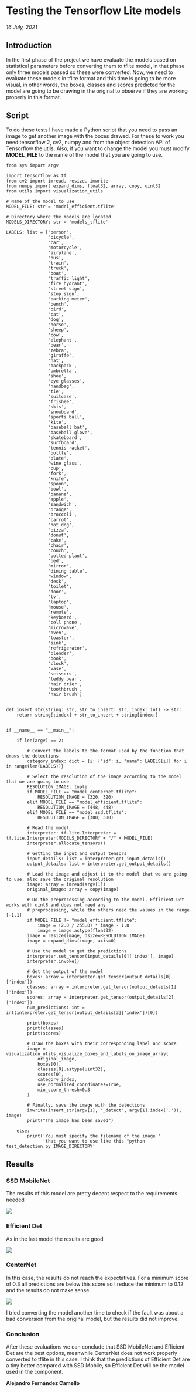 # Testing the Tensorflow Lite models

_16 July, 2021_

## Introduction

In the first phase of the project we have evaluate the models based on statistical parameters before converting them to tflite model, 
in that phase only three models passed so these were converted. Now, we need to evaluate these models in tflite format and this time is going to be more visual, 
in other words, the boxes, classes and scores predicted for the model are going to be drawing in the original to observe if they are working properly in this format.

## Script

To do these tests I have made a Python script that you need to pass an image to get another image with the boxes drawed.
For these to work you need tensorflow 2, cv2, numpy and from the object detection API of Tensorflow the utils. Also, if you want to change the model you must modify **MODEL_FILE** to the name of the model that you are going to use.

    from sys import argv

    import tensorflow as tf
    from cv2 import imread, resize, imwrite
    from numpy import expand_dims, float32, array, copy, uint32
    from utils import visualization_utils

    # Name of the model to use
    MODEL_FILE: str = 'model_efficient.tflite'

    # Directory where the models are located
    MODELS_DIRECTORY: str = 'models_tflite'

    LABELS: list = ['person',
                    'bicycle',
                    'car',
                    'motorcycle',
                    'airplane',
                    'bus',
                    'train',
                    'truck',
                    'boat',
                    'traffic light',
                    'fire hydrant',
                    'street sign',
                    'stop sign',
                    'parking meter',
                    'bench',
                    'bird',
                    'cat',
                    'dog',
                    'horse',
                    'sheep',
                    'cow',
                    'elephant',
                    'bear',
                    'zebra',
                    'giraffe',
                    'hat',
                    'backpack',
                    'umbrella',
                    'shoe',
                    'eye glasses',
                    'handbag',
                    'tie',
                    'suitcase',
                    'frisbee',
                    'skis',
                    'snowboard',
                    'sports ball',
                    'kite',
                    'baseball bat',
                    'baseball glove',
                    'skateboard',
                    'surfboard',
                    'tennis racket',
                    'bottle',
                    'plate',
                    'wine glass',
                    'cup',
                    'fork',
                    'knife',
                    'spoon',
                    'bowl',
                    'banana',
                    'apple',
                    'sandwich',
                    'orange',
                    'broccoli',
                    'carrot',
                    'hot dog',
                    'pizza',
                    'donut',
                    'cake',
                    'chair',
                    'couch',
                    'potted plant',
                    'bed',
                    'mirror',
                    'dining table',
                    'window',
                    'desk',
                    'toilet',
                    'door',
                    'tv',
                    'laptop',
                    'mouse',
                    'remote',
                    'keyboard',
                    'cell phone',
                    'microwave',
                    'oven',
                    'toaster',
                    'sink',
                    'refrigerator',
                    'blender',
                    'book',
                    'clock',
                    'vase',
                    'scissors',
                    'teddy bear',
                    'hair drier',
                    'toothbrush',
                    'hair brush']


    def insert_str(string: str, str_to_insert: str, index: int) -> str:
        return string[:index] + str_to_insert + string[index:]


    if __name__ == "__main__":

        if len(argv) == 2:

            # Convert the labels to the format used by the function that draws the detections
            category_index: dict = {i: {"id": i, "name": LABELS[i]} for i in range(len(LABELS))}

            # Select the resolution of the image according to the model that we are going to use
            RESOLUTION_IMAGE: tuple
            if MODEL_FILE == "model_centernet.tflite":
                RESOLUTION_IMAGE = (320, 320)
            elif MODEL_FILE == "model_efficient.tflite":
                RESOLUTION_IMAGE = (448, 448)
            elif MODEL_FILE == "model_ssd.tflite":
                RESOLUTION_IMAGE = (300, 300)

            # Read the model
            interpreter: tf.lite.Interpreter = tf.lite.Interpreter(MODELS_DIRECTORY + "/" + MODEL_FILE)
            interpreter.allocate_tensors()

            # Getting the input and output tensors
            input_details: list = interpreter.get_input_details()
            output_details: list = interpreter.get_output_details()

            # Load the image and adjust it to the model that we are going to use, also save the original resolution
            image: array = imread(argv[1])
            original_image: array = copy(image)

            # Do the preprocessing according to the model, Efficient Det works with uint8 and does not need any
            # preprocessing, while the others need the values in the range [-1,1]
            if MODEL_FILE != "model_efficient.tflite":
                image = (2.0 / 255.0) * image - 1.0
                image = image.astype(float32)
            image = resize(image, dsize=RESOLUTION_IMAGE)
            image = expand_dims(image, axis=0)

            # Use the model to get the predictions
            interpreter.set_tensor(input_details[0]['index'], image)
            interpreter.invoke()

            # Get the output of the model
            boxes: array = interpreter.get_tensor(output_details[0]['index'])
            classes: array = interpreter.get_tensor(output_details[1]['index'])
            scores: array = interpreter.get_tensor(output_details[2]['index'])
            num_predictions: int = int(interpreter.get_tensor(output_details[3]['index'])[0])

            print(boxes)
            print(classes)
            print(scores)

            # Draw the boxes with their corresponding label and score
            image = visualization_utils.visualize_boxes_and_labels_on_image_array(
                original_image,
                boxes[0],
                classes[0].astype(uint32),
                scores[0],
                category_index,
                use_normalized_coordinates=True,
                min_score_thresh=0.3
            )

            # Finally, save the image with the detections
            imwrite(insert_str(argv[1], "_detect", argv[1].index('.')), image)
            print("The image has been saved")

        else:
            print('You must specify the filename of the image '
                  'that you want to use like this "python test_detection.py IMAGE_DIRECTORY'

## Results

### SSD MobileNet

The results of this model are pretty decent respect to the requirements needed

![](images/test_detect_ssd.jpg)

### Efficient Det

As in the last model the results are good

![](images/test_detect_efficient.jpg)

### CenterNet 

In this case, the results do not reach the expectatives. For a minimum score of 0.3 all predictions are below this score so I reduce the minimum to 0.12 and the results do not make sense.

![](images/test_detect_centernet.jpg)

I tried converting the model another time to check if the fault was about a bad conversion from the original model, but the results did not improve.

### Conclusion

After these evaluations we can conclude that SSD MobileNet and Efficient Det are the best options, meanwhile CenterNet does not work properly converted to tflite in this case. I think that the predictions of Efficient Det are a tiny better compared with SSD Mobile, so Efficient Det will be the model used in the component.

__Alejandro Fernández Camello__
